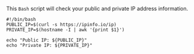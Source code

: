 This ```Bash``` script will check your public and private IP address information.
<br>

```
#!/bin/bash
PUBLIC_IP=$(curl -s https://ipinfo.io/ip)
PRIVATE_IP=$(hostname -I | awk '{print $1}')

echo "Public IP: ${PUBLIC_IP}"
echo "Private IP: ${PRIVATE_IP}"
```
<br>


